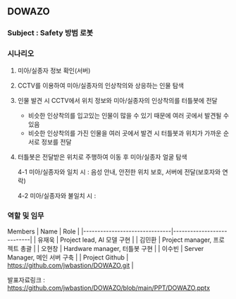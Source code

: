 ## DOWAZO

### Subject : Safety 방범 로봇

### 시나리오
1. 미아/실종자 정보 확인(서버)
2. CCTV를 이용하여 미아/실종자의 인상착의와 상응하는 인물 탐색
3. 인물 발견 시 CCTV에서 위치 정보와 미아/실종자의 인상착의를 터틀봇에 전달
   * 비슷한 인상착의를 입고있는 인물이 많을 수 있기 때문에 여러 곳에서 발견될 수 있음
   * 비슷한 인상착의를 가진 인물을 여러 곳에서 발견 시 터틀봇과 위치가 가까운 순서로 정보를 전달  
4. 터틀봇은 전달받은 위치로 주행하여 이동 후 미아/실종자 얼굴 탐색

   4-1 미아/실종자와 일치 시 : 음성 안내, 안전한 위치 보호, 서버에 전달(보호자와 연락)

   4-2 미아/실종자와 불일치 시 : 


### 역할 및 임무
Members
| Name           | Role |
|-------------------------------|---------------------------|
| 유재욱 | Project lead, AI 모델 구현 |
| 김민환 | Project manager, 프로젝트 총괄 |
| 오현창 | Hardware manager, 터틀봇 구현 |
| 이수빈 | Server Manager, 메인 서버 구축 |
| Project Github | https://github.com/jwbastion/DOWAZO.git |


발표자료링크 : https://github.com/jwbastion/DOWAZO/blob/main/PPT/DOWAZO.pptx
